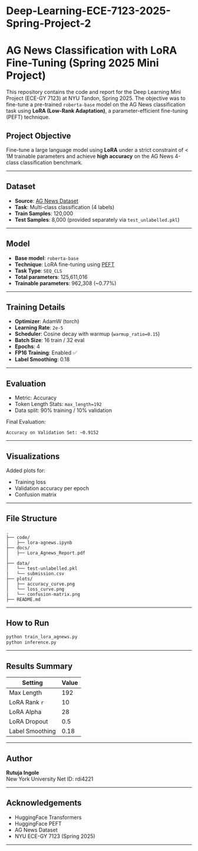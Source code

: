 # Deep-Learning-ECE-7123-2025-Spring-Project-2
# AG News Classification with LoRA Fine-Tuning (Spring 2025 Mini Project)

This repository contains the code and report for the Deep Learning Mini Project (ECE-GY 7123) at NYU Tandon, Spring 2025. The objective was to fine-tune a pre-trained `roberta-base` model on the AG News classification task using **LoRA (Low-Rank Adaptation)**, a parameter-efficient fine-tuning (PEFT) technique.

## Project Objective

Fine-tune a large language model using **LoRA** under a strict constraint of < 1M trainable parameters and achieve **high accuracy** on the AG News 4-class classification benchmark.

---

## Dataset

- **Source**: [AG News Dataset](https://huggingface.co/datasets/ag_news)
- **Task**: Multi-class classification (4 labels)
- **Train Samples**: 120,000
- **Test Samples**: 8,000 (provided separately via `test_unlabelled.pkl`)

---

## Model

- **Base model**: `roberta-base`
- **Technique**: LoRA fine-tuning using [PEFT](https://github.com/huggingface/peft)
- **Task Type**: `SEQ_CLS`
- **Total parameters**: 125,611,016
- **Trainable parameters**: 962,308 (~0.77%)


---

## Training Details

- **Optimizer**: AdamW (torch)
- **Learning Rate**: `2e-5`
- **Scheduler**: Cosine decay with warmup (`warmup_ratio=0.15`)
- **Batch Size**: 16 train / 32 eval
- **Epochs**: 4
- **FP16 Training**: Enabled ✅
- **Label Smoothing**: 0.18
---

## Evaluation

- Metric: Accuracy
- Token Length Stats: `max_length=192`
- Data split: 90% training / 10% validation

Final Evaluation:
```text
Accuracy on Validation Set: ~0.9152
```

---

## Visualizations

Added plots for:
- Training loss
- Validation accuracy per epoch
- Confusion matrix 

---

## File Structure
```
.
├── code/
│   ├── lora-agnews.ipynb
├── docs/
│   ├── Lora_Agnews_Report.pdf
│ 
├── data/
│   └── test-unlabelled.pkl
|   └── submission.csv
├── plots/
│   ├── accuracy_curve.png
│   └── loss_curve.png
|   └── confusion-matrix.png
├── README.md

```
---

## How to Run

```bash
python train_lora_agnews.py
python inference.py
```

---

## Results Summary

| Setting                | Value              |
|------------------------|--------------------|
| Max Length             | 192                |
| LoRA Rank `r`          | 10                  |
| LoRA Alpha             | 28                 |
| LoRA Dropout           | 0.5                |
| Label Smoothing        | 0.18               |

---

## Author

**Rutuja Ingole**  
New York University
Net ID: rdi4221

---

## Acknowledgements

- HuggingFace Transformers
- HuggingFace PEFT
- AG News Dataset
- NYU ECE-GY 7123 (Spring 2025)

---
